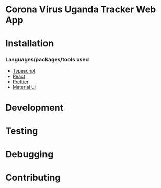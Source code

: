 # Corona Virus Uganda Tracker Web App

# Installation

### Languages/packages/tools used
- [Typescript]()
- [React]()
- [Prettier]()
- [Material UI]()
# Development

# Testing

# Debugging

# Contributing

